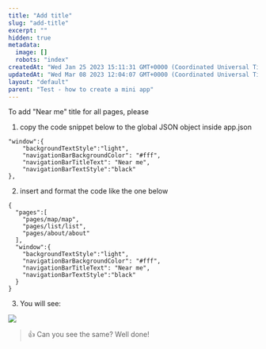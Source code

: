 ```yaml
---
title: "Add title"
slug: "add-title"
excerpt: ""
hidden: true
metadata: 
  image: []
  robots: "index"
createdAt: "Wed Jan 25 2023 15:11:31 GMT+0000 (Coordinated Universal Time)"
updatedAt: "Wed Mar 08 2023 12:04:07 GMT+0000 (Coordinated Universal Time)"
layout: "default"
parent: "Test - how to create a mini app"
---
```

To add "Near me" title for all pages, please 

1. copy the code snippet below to the global JSON object inside app.json

```Text app.json
"window":{
    "backgroundTextStyle":"light",
    "navigationBarBackgroundColor": "#fff",
    "navigationBarTitleText": "Near me",
    "navigationBarTextStyle":"black"
},
```

2. insert and format the code like the one below

```Text app.json
{
  "pages":[
    "pages/map/map",
    "pages/list/list",
    "pages/about/about"
  ],
  "window":{
    "backgroundTextStyle":"light",
    "navigationBarBackgroundColor": "#fff",
    "navigationBarTitleText": "Near me",
    "navigationBarTextStyle":"black"
  }
}
```

3. You will see:

![](https://files.readme.io/6ac9fe6-image.png)

> 👍 Can you see the same? Well done!
